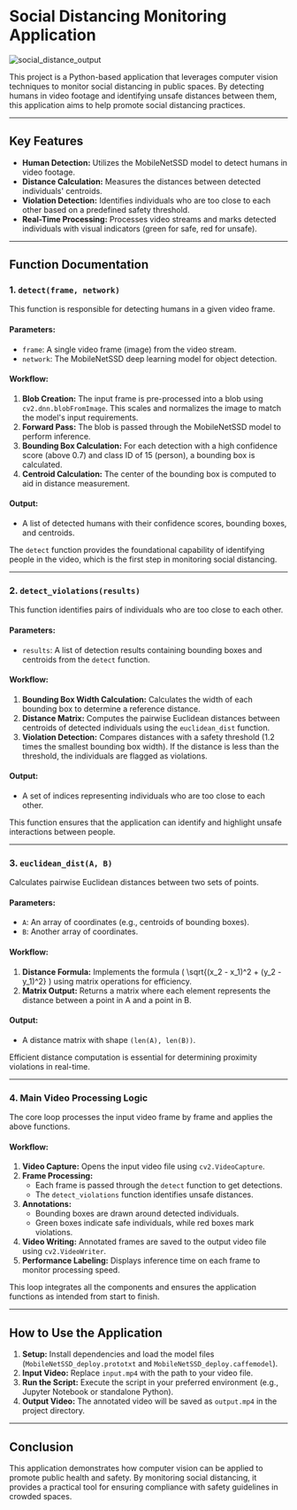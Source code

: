 # Social Distancing Monitoring Application

![social_distance_output](https://github.com/user-attachments/assets/ff87058e-9492-49da-8e50-feb8358f56cc)

This project is a Python-based application that leverages computer vision techniques to monitor social distancing in public spaces. By detecting humans in video footage and identifying unsafe distances between them, this application aims to help promote social distancing practices.

---

## Key Features
- **Human Detection:** Utilizes the MobileNetSSD model to detect humans in video footage.
- **Distance Calculation:** Measures the distances between detected individuals' centroids.
- **Violation Detection:** Identifies individuals who are too close to each other based on a predefined safety threshold.
- **Real-Time Processing:** Processes video streams and marks detected individuals with visual indicators (green for safe, red for unsafe).

---

## Function Documentation

### 1. **`detect(frame, network)`**
This function is responsible for detecting humans in a given video frame.

#### Parameters:
- `frame`: A single video frame (image) from the video stream.
- `network`: The MobileNetSSD deep learning model for object detection.

#### Workflow:
1. **Blob Creation:** The input frame is pre-processed into a blob using `cv2.dnn.blobFromImage`. This scales and normalizes the image to match the model's input requirements.
2. **Forward Pass:** The blob is passed through the MobileNetSSD model to perform inference.
3. **Bounding Box Calculation:** For each detection with a high confidence score (above 0.7) and class ID of 15 (person), a bounding box is calculated.
4. **Centroid Calculation:** The center of the bounding box is computed to aid in distance measurement.

#### Output:
- A list of detected humans with their confidence scores, bounding boxes, and centroids.

The `detect` function provides the foundational capability of identifying people in the video, which is the first step in monitoring social distancing.

---

### 2. **`detect_violations(results)`**
This function identifies pairs of individuals who are too close to each other.

#### Parameters:
- `results`: A list of detection results containing bounding boxes and centroids from the `detect` function.

#### Workflow:
1. **Bounding Box Width Calculation:** Calculates the width of each bounding box to determine a reference distance.
2. **Distance Matrix:** Computes the pairwise Euclidean distances between centroids of detected individuals using the `euclidean_dist` function.
3. **Violation Detection:** Compares distances with a safety threshold (1.2 times the smallest bounding box width). If the distance is less than the threshold, the individuals are flagged as violations.

#### Output:
- A set of indices representing individuals who are too close to each other.

This function ensures that the application can identify and highlight unsafe interactions between people.

---

### 3. **`euclidean_dist(A, B)`**
Calculates pairwise Euclidean distances between two sets of points.

#### Parameters:
- `A`: An array of coordinates (e.g., centroids of bounding boxes).
- `B`: Another array of coordinates.

#### Workflow:
1. **Distance Formula:** Implements the formula \( \sqrt{(x_2 - x_1)^2 + (y_2 - y_1)^2} \) using matrix operations for efficiency.
2. **Matrix Output:** Returns a matrix where each element represents the distance between a point in A and a point in B.

#### Output:
- A distance matrix with shape `(len(A), len(B))`.

Efficient distance computation is essential for determining proximity violations in real-time.

---

### 4. **Main Video Processing Logic**
The core loop processes the input video frame by frame and applies the above functions.

#### Workflow:
1. **Video Capture:** Opens the input video file using `cv2.VideoCapture`.
2. **Frame Processing:**
   - Each frame is passed through the `detect` function to get detections.
   - The `detect_violations` function identifies unsafe distances.
3. **Annotations:**
   - Bounding boxes are drawn around detected individuals.
   - Green boxes indicate safe individuals, while red boxes mark violations.
4. **Video Writing:** Annotated frames are saved to the output video file using `cv2.VideoWriter`.
5. **Performance Labeling:** Displays inference time on each frame to monitor processing speed.

This loop integrates all the components and ensures the application functions as intended from start to finish.

---


## How to Use the Application
1. **Setup:** Install dependencies and load the model files (`MobileNetSSD_deploy.prototxt` and `MobileNetSSD_deploy.caffemodel`).
2. **Input Video:** Replace `input.mp4` with the path to your video file.
3. **Run the Script:** Execute the script in your preferred environment (e.g., Jupyter Notebook or standalone Python).
4. **Output Video:** The annotated video will be saved as `output.mp4` in the project directory.

---

## Conclusion
This application demonstrates how computer vision can be applied to promote public health and safety. By monitoring social distancing, it provides a practical tool for ensuring compliance with safety guidelines in crowded spaces.

